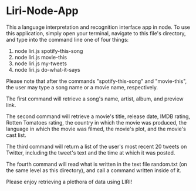 # Liri-Node-App
This a language interpretation and recognition interface app in node. 
To use this application, simply open your terminal, navigate to this file's directory, and type into the command line one of four things: 

1) node liri.js spotify-this-song
2) node liri.js movie-this
3) node liri.js my-tweets
4) node liri.js do-what-it-says

Please note that after the commands "spotify-this-song" and "movie-this", the user may type a song name or a movie name, respectively. 

The first command will retrieve a song's name, artist, album, and preview link. 

The second command will retrieve a movie's title, release date, IMDB rating, Rotten Tomatoes rating, the country in which the movie was produced, the language in which the movie was filmed, the movie's plot, and the movie's cast list.

The third command will return a list of the user's most recent 20 tweets on Twitter, including the tweet's text and the time at which it was posted. 

The fourth command will read what is written in the text file random.txt (on the same level as this directory), and call a command written inside of it. 

Please enjoy retrieving a plethora of data using LIRI!  
